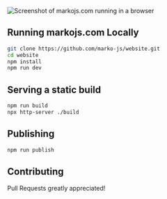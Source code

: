 ![Screenshot of markojs.com running in a browser](https://user-images.githubusercontent.com/1958812/62652399-2a314c80-b910-11e9-883b-196686708979.png)

## Running markojs.com Locally

``` bash
git clone https://github.com/marko-js/website.git
cd website
npm install
npm run dev
```

## Serving a static build

```bash
npm run build
npx http-server ./build
```

## Publishing

```bash
npm run publish
```

## Contributing

Pull Requests greatly appreciated!

